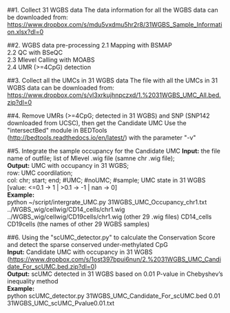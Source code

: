 ##1. Collect 31 WGBS data
The data information for all the WGBS data can be downloaded from: https://www.dropbox.com/s/mdu5vxdmu5hr2r8/31WGBS_Sample_Information.xlsx?dl=0
	
##2. WGBS data pre-processing 
  2.1 Mapping with BSMAP   
  2.2 QC with BSeQC  
  2.3 Mlevel Calling with MOABS  
  2.4 UMR (>=4CpG) detection  
	
##3. Collect all the UMCs in 31 WGBS data
The file with all the UMCs in 31 WGBS data can be downloaded from: https://www.dropbox.com/s/vl3xrkujhnpczxd/1.%2031WGBS_UMC_All.bed.zip?dl=0

##4. Remove UMRs (>=4CpG; detected in 31 WGBS) and SNP (SNP142 downloaded from UCSC), then get the Candidate UMC
Use the "intersectBed" module in BEDTools (http://bedtools.readthedocs.io/en/latest/) with the parameter "-v"
	
	
##5. Integrate the sample occupancy for the Candidate UMC
**Input:** the file name of outfile; list of Mlevel .wig file (samne chr .wig file);  
**Output:** UMC with occupancy in 31 WGBS;  
   		row: UMC coordilation;   
		col: chr; start; end; #UMC; #noUMC; #sample; UMC state in 31 WGBS [value: <=0.1 -> 1 | >0.1 -> -1 | nan -> 0]  
**Example:**   
	python ~/script/intergrate_UMC.py 31WGBS_UMC_Occupancy_chr1.txt ../WGBS_wig/cellwig/CD14_cells/chr1.wig ../WGBS_wig/cellwig/CD19cells/chr1.wig (other 29 .wig files) CD14_cells CD19cells (the names of other 29 WGBS samples)
	
##6. Using the "scUMC_detector.py" to calculate the Conservation Score and detect the sparse conserved under-methylated CpG  
   **Input:** Candidate UMC with occupancy in 31 WGBS (https://www.dropbox.com/s/1ost397bpui6nun/2.%2031WGBS_UMC_Candidate_For_scUMC.bed.zip?dl=0)  
   **Output:** scUMC detected in 31 WGBS based on 0.01 P-value in Chebyshev’s inequality method  
**Example:**  
	python scUMC_detector.py 31WGBS_UMC_Candidate_For_scUMC.bed 0.01 31WGBS_UMC_scUMC_Pvalue0.01.txt
